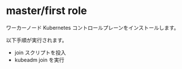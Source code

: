# master/first role

ワーカーノード Kubernetes コントロールプレーンをインストールします。

以下手順が実行されます。

* join スクリプトを投入
* kubeadm join を実行
